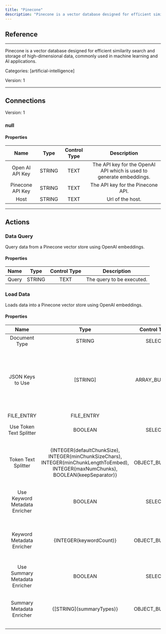 ```yaml
---
title: "Pinecone"
description: "Pinecone is a vector database designed for efficient similarity search and storage of high-dimensional data, commonly used in machine learning and AI applications."
---
```

## Reference
<hr />

Pinecone is a vector database designed for efficient similarity search and storage of high-dimensional data, commonly used in machine learning and AI applications.


Categories: [artificial-intelligence]


Version: 1

<hr />



## Connections

Version: 1


### null

#### Properties

|      Name      |     Type     |     Control Type     |     Description     |
|:--------------:|:------------:|:--------------------:|:-------------------:|
| Open AI API Key | STRING | TEXT  |  The API key for the OpenAI API which is used to generate embeddings.  |
| Pinecone API Key | STRING | TEXT  |  The API key for the Pinecone API.  |
| Host | STRING | TEXT  |  Url of the host.  |





<hr />





## Actions


### Data Query
Query data from a Pinecone vector store using OpenAI embeddings.

#### Properties

|      Name      |     Type     |     Control Type     |     Description     |
|:--------------:|:------------:|:--------------------:|:-------------------:|
| Query | STRING | TEXT  |  The query to be executed.  |




### Load Data
Loads data into a Pinecone vector store using OpenAI embeddings.

#### Properties

|      Name      |     Type     |     Control Type     |     Description     |
|:--------------:|:------------:|:--------------------:|:-------------------:|
| Document Type | STRING | SELECT  |  The type of the document.  |
| JSON Keys to Use | [STRING] | ARRAY_BUILDER  |  Json keys on which extraction of content is based. If no keys are specified, it uses the entire JSON object as content.  |
| FILE_ENTRY | FILE_ENTRY  |
| Use Token Text Splitter | BOOLEAN | SELECT  |  Whether to use the token text splitter.  |
| Token Text Splitter | {INTEGER\(defaultChunkSize), INTEGER\(minChunkSizeChars), INTEGER\(minChunkLengthToEmbed), INTEGER\(maxNumChunks), BOOLEAN\(keepSeparator)} | OBJECT_BUILDER  |  Splits text into chunks based on token count, using the CL100K_BASE encoding.  |
| Use Keyword Metadata Enricher | BOOLEAN | SELECT  |  Whether to use the keyword metadata enricher.  |
| Keyword Metadata Enricher | {INTEGER\(keywordCount)} | OBJECT_BUILDER  |  Extract keywords from document content and add them as metadata.  |
| Use Summary Metadata Enricher | BOOLEAN | SELECT  |  Whether to use the summary enricher.  |
| Summary Metadata Enricher | {[STRING]\(summaryTypes)} | OBJECT_BUILDER  |  Summarize the document content and add the summaries as metadata.  |




